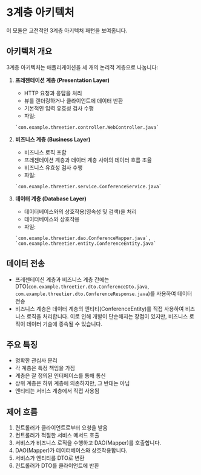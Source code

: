# 3계층 아키텍처

이 모듈은 고전적인 3계층 아키텍처 패턴을 보여줍니다.

## 아키텍처 개요

3계층 아키텍처는 애플리케이션을 세 개의 논리적 계층으로 나눕니다:

1. **프레젠테이션 계층 (Presentation Layer)**
   - HTTP 요청과 응답을 처리
   - 뷰를 렌더링하거나 클라이언트에 데이터 반환
   - 기본적인 입력 유효성 검사 수행
   - 파일: 
   ```
   `com.example.threetier.controller.WebController.java`
   ``` 
   
2. **비즈니스 계층 (Business Layer)**
   - 비즈니스 로직 포함
   - 프레젠테이션 계층과 데이터 계층 사이의 데이터 흐름 조율
   - 비즈니스 유효성 검사 수행
   - 파일: 
   ```
   `com.example.threetier.service.ConferenceService.java`
   ```
   
3. **데이터 계층 (Database Layer)**
   - 데이터베이스와의 상호작용(영속성 및 검색)을 처리
   - 데이터베이스와 상호작용
   - 파일: 
   ```
   `com.example.threetier.dao.ConferenceMapper.java`, 
   `com.example.threetier.entity.ConferenceEntity.java`
   ```

## 데이터 전송

- 프레젠테이션 계층과 비즈니스 계층 간에는 DTO(`com.example.threetier.dto.ConferenceDto.java`, `com.example.threetier.dto.ConferenceResponse.java`)를 사용하여 데이터 전송
- 비즈니스 계층은 데이터 계층의 엔티티(ConferenceEntity)를 직접 사용하여 비즈니스 로직을 처리합니다. 이로 인해 개발이 단순해지는 장점이 있지만, 비즈니스 로직이 데이터 기술에 종속될 수 있습니다.

## 주요 특징

- 명확한 관심사 분리
- 각 계층은 특정 책임을 가짐
- 계층은 잘 정의된 인터페이스를 통해 통신
- 상위 계층은 하위 계층에 의존하지만, 그 반대는 아님
- 엔티티는 서비스 계층에서 직접 사용됨

## 제어 흐름

1. 컨트롤러가 클라이언트로부터 요청을 받음
2. 컨트롤러가 적절한 서비스 메서드 호출
3. 서비스가 비즈니스 로직을 수행하고 DAO(Mapper)를 호출합니다.
4. DAO(Mapper)가 데이터베이스와 상호작용합니다.
5. 서비스가 엔티티를 DTO로 변환
6. 컨트롤러가 DTO를 클라이언트에 반환
